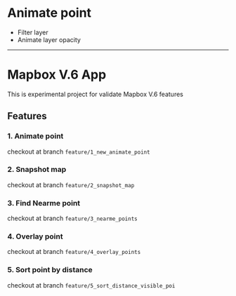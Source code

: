 # Animate point
* Filter layer
* Animate layer opacity

----

# Mapbox V.6 App

This is experimental project for validate Mapbox V.6 features 

## Features
### 1. Animate point
checkout at branch `feature/1_new_animate_point`

### 2. Snapshot map
checkout at branch `feature/2_snapshot_map`

### 3. Find Nearme point
checkout at branch `feature/3_nearme_points`

### 4. Overlay point
checkout at branch `feature/4_overlay_points`

### 5. Sort point by distance
checkout at branch `feature/5_sort_distance_visible_poi`









